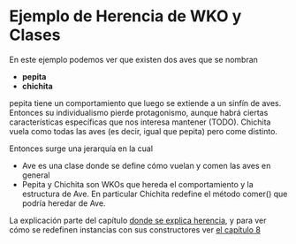 # Ejemplo de Herencia de WKO y Clases

En este ejemplo podemos ver que existen dos aves que se nombran

* **pepita**
* **chichita**

pepita tiene un comportamiento que luego se extiende a un sinfín de aves. Entonces su individualismo pierde protagonismo, aunque habrá ciertas características específicas que nos interesa mantener (TODO). Chichita vuela como todas las aves (es decir, igual que pepita) pero come distinto.

Entonces surge una jerarquía en la cual

* Ave es una clase donde se define cómo vuelan y comen las aves en general
* Pepita y Chichita son WKOs que hereda el comportamiento y la estructura de Ave. En particular Chichita redefine el método comer() que podría heredar de Ave.

La explicación parte del capítulo [donde se explica herencia](https://docs.google.com/document/d/1KdG7NrKPgPh4bAcyLuDG2G1iWP7Ze2GFs91qzlvDKqI/edit#heading=h.vavoa85kefx), y para ver cómo se redefinen instancias con sus constructores ver [el capítulo 8](https://docs.google.com/document/d/156PsLi7v5LPFJ5oVy6SPwH8cQRZaBqJh-aosZjUbE4s/edit#heading=h.magj4m3elpf6)
